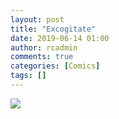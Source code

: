 ```yaml
---
layout: post
title: "Excogitate"
date: 2019-06-14 01:00
author: rcadmin
comments: true
categories: [Comics]
tags: []
---
```

<a href="../comics/2019/06/14/excogitate"><img src="http://dl.bitsmack.com/comics/20190614.jpg" /></a>

